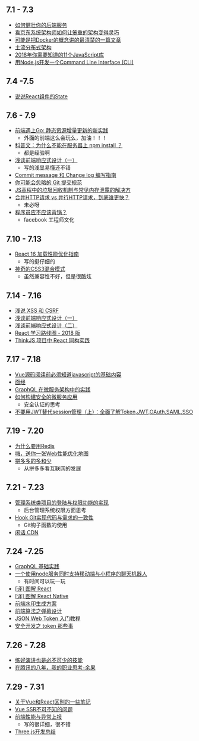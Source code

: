 ## 7.1 - 7.3
* [如何健壮你的后端服务](https://mp.weixin.qq.com/s/LAmPTV0NMGGI5gGY_y8D_g)
* [看京东系统架构师如何让笨重的架构变得灵巧](https://mp.weixin.qq.com/s/-wIC6yPifSEfT_Yybi4pTg)
* [可能是把Docker的概念讲的最清楚的一篇文章](https://mp.weixin.qq.com/s?__biz=MzU4NDQ4MzU5OA==&mid=2247484127&idx=1&sn=70ee95619ec761da884c4f9af3e83194)
* [主流分布式架构](https://mp.weixin.qq.com/s/oc1ADp5dETDHYN4tdTv8Vw)
* [2018年你需要知道的11个JavaScript库](https://blog.fundebug.com/2018/07/02/11-js-utility-you-should-know-in-2018/)
* [用Node.js开发一个Command Line Interface (CLI)](https://zhuanlan.zhihu.com/p/38730825)

## 7.4 -7.5
* [说说React组件的State](https://mp.weixin.qq.com/s/2j7u_pwfChyRZV0Ag79uMg)

## 7.6 - 7.9
* [前端遇上Go: 静态资源增量更新的新实践](https://mp.weixin.qq.com/s/hCqQW1F8FngPPGZAisAWUg)
  * 外面的前端这么会玩么，加油！！！
* [科普文：为什么不能在服务器上 npm install ？](https://zhuanlan.zhihu.com/p/39209596)
  * 都是经验啊
* [浅谈前端响应式设计（一）](https://mp.weixin.qq.com/s/AW5CQzODkjHQfXlqDoXhRQ)
  * 写的浅显易懂还不错
* [Commit message 和 Change log 编写指南](http://www.ruanyifeng.com/blog/2016/01/commit_message_change_log.html)
* [你可能会忽略的 Git 提交规范](http://jartto.wang/2018/07/08/git-commit/)
* [JS高程中的垃圾回收机制与常见内存泄露的解决方](https://segmentfault.com/a/1190000015569915)
* [合并HTTP请求 vs 并行HTTP请求，到底谁更快？](https://mp.weixin.qq.com/s/iwpRWwyv7AWXTdELHdqUKg)
  * 未必呀
* [程序员应不应该背锅？](https://mp.weixin.qq.com/s/2OZu7FApXJz7BXW66HuEaQ)
  * facebook 工程师文化

## 7.10 - 7.13
* [React 16 加载性能优化指南](https://mp.weixin.qq.com/s/XSvhOF_N0VbuOKStwi0IYw)
  * 写的挺仔细的
* [神奇的CSS3混合模式](https://mp.weixin.qq.com/s/r-1irFIuYPgCJ5Qqzi1LDQ)
  * 虽然兼容性不好，但是很酷炫

## 7.14 - 7.16
* [浅说 XSS 和 CSRF](https://github.com/dwqs/blog/issues/68)
* [浅谈前端响应式设计（一）](https://tech.youzan.com/reactive1/)
* [浅谈前端响应式设计（二）](https://tech.youzan.com/reactive2/)
* [React 学习路线图 - 2018 版](https://github.com/SangKa/react-roadmap)
* [ThinkJS 项目中 React 同构实践](https://zhuanlan.zhihu.com/p/39883636)

## 7.17 - 7.18
* [Vue源码阅读前必须知道javascript的基础内容](https://juejin.im/post/5b4ad441f265da0f7d4eeb7a)
* [面经](https://juejin.im/post/5b44a485e51d4519945fb6b7)
* [GraphQL 在微服务架构中的实践](https://draveness.me/graphql-microservice)
* [如何构建安全的微服务应用](https://mp.weixin.qq.com/s/XbdGKBxzRZQp8DiTzVVPpg)
  * 安全认证的思考
* [不要用JWT替代session管理（上）：全面了解Token,JWT,OAuth,SAML,SSO](https://zhuanlan.zhihu.com/p/38942172)

## 7.19 - 7.20
* [为什么要用Redis](https://mp.weixin.qq.com/s/cKIaRPGKywrxfs_s7wiaQg)
* [嗨，送你一张Web性能优化地图](https://github.com/berwin/Blog/issues/23)
* [拼多多的多和少](https://mp.weixin.qq.com/s/ZQtuqWevWSENbrCaAPnL1g)
  * 从拼多多看互联网的发展

## 7.21 - 7.23
* [管理系统类项目的登陆与权限功能的实现](https://mp.weixin.qq.com/s/TK5qfZh1DRjSnhQxY8niaw)
  * 后台管理系统权限方面思考
* [Hook Git实现代码与需求的一致性](https://mp.weixin.qq.com/s/xQXOw4YxVc3WtowxxVMxsg)
  * Git钩子函数的使用
* [闲话 CDN](https://zhuanlan.zhihu.com/p/39028766)

## 7.24 -7.25
* [GraphQL 基础实践](https://zhuanlan.zhihu.com/p/40348143)
* [一个使用node服务同时支持移动端与小程序的聊天机器人](https://www.jianshu.com/p/91e566bfeedf)
  * 有时间可以玩一玩
* [[译] 图解 React](https://zhuanlan.zhihu.com/p/39658720)
* [[译] 图解 React Native](https://zhuanlan.zhihu.com/p/40398439)
* [前端水印生成方案](https://musicfe.cn/page/15)
* [前端算法之弹幕设计](https://segmentfault.com/a/1190000015722802)
* [JSON Web Token 入门教程](http://www.ruanyifeng.com/blog/2018/07/json_web_token-tutorial.html)
* [安全开发之 token 那些事](https://mp.weixin.qq.com/s/iOn0SvVlF1Qj_4Jo9nknDw)

## 7.26 - 7.28
* [练好演讲也是必不可少的技能](https://www.cnblogs.com/Zachary-Fan/p/Speech.html)
* [在腾讯的八年，我的职业思考-余果](https://mp.weixin.qq.com/s/poUjk94QS9LAq6sizCJI7Q)

## 7.29 - 7.31
* [关于Vue和React区别的一些笔记](https://github.com/lihongxun945/myblog/issues/21)
* [Vue SSR不可不知的问题](https://mp.weixin.qq.com/s/DFYlzW3jUzKrVftinjLM_Q)
* [前端性能与异常上报](https://github.com/xingbofeng/xingbofeng.github.io/issues/36)
  * 写的很详细，很不错
* [Three.js开发总结](http://ecsoya.github.io/three.js/2018/07/20/threejs.html)
